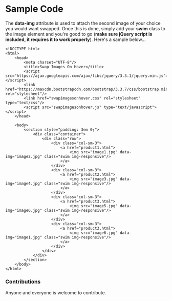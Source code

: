 # Sample Code
The **data-img** attribute is used to attach the second image of your choice you would want swapped. Once this is done, simply add your **swim** class to the image element and you're good to go (**make sure jQuery script is included, it requires it to work properly**). Here's a sample below...
```
<!DOCTYPE html>
<html>
    <head>
        <meta charset="UTF-8"/>
        <title>Swap Images On Hover</title>
        <script src="https://ajax.googleapis.com/ajax/libs/jquery/3.3.1/jquery.min.js"></script>
        <link href="https://maxcdn.bootstrapcdn.com/bootstrap/3.3.7/css/bootstrap.min.css" rel="stylesheet"/>
        <link href="swapimagesonhover.css" rel="stylesheet" type="text/css"/>
        <script src="swapimagesonhover.js" type="text/javascript"></script>
    </head>

    <body>
        <section style="padding: 3em 0;">
            <div class="container">
                <div class="row">
                    <div class="col-sm-3">
                        <a href="product1.html">
                            <img src="image1.jpg" data-img="image2.jpg" class="swim img-responsive"/>
                        </a>
                    </div>
                    <div class="col-sm-3">
                        <a href="product2.html">
                            <img src="image3.jpg" data-img="image4.jpg" class="swim img-responsive"/>
                        </a>
                    </div>
                    <div class="col-sm-3">
                        <a href="product3.html">
                            <img src="image5.jpg" data-img="image6.jpg" class="swim img-responsive"/>
                        </a>
                    </div>
                    <div class="col-sm-3">
                        <a href="product3.html">
                            <img src="image6.jpg" data-img="image1.jpg" class="swim img-responsive"/>
                        </a>
                    </div>
                </div>
            </div>
        </section>
    </body>
</html>
```

### Contributions
Anyone and everyone is welcome to contribute. 
